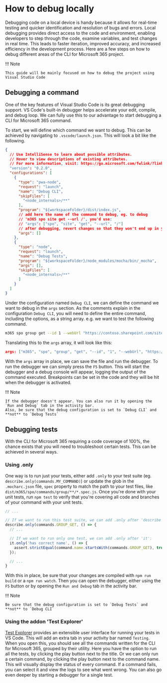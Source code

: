 # How to debug locally

Debugging code on a local device is handy because it allows for real-time testing and quicker identification and resolution of bugs and errors. Local debugging provides direct access to the code and environment, enabling developers to step through the code, examine variables, and test changes in real time. This leads to faster iteration, improved accuracy, and increased efficiency in the development process. Here are a few steps on how to debug different areas of the CLI for Microsoft 365 project.

!!! Note

    This guide will be mainly focused on how to debug the project using Visual Studio Code

## Debugging a command

One of the key features of Visual Studio Code is its great debugging support. VS Code's built-in debugger helps accelerate your edit, compile, and debug loop. We can fully use this to our advantage to start debugging a CLI for Microsoft 365 command. 

To start, we will define which command we want to debug. This can be achieved by navigating to `.vscode/launch.json`. This will look a bit like the following. 

```json title=".vscode/launch.json"
{
  // Use IntelliSense to learn about possible attributes.
  // Hover to view descriptions of existing attributes.
  // For more information, visit: https://go.microsoft.com/fwlink/?linkid=830387
  "version": "0.2.0",
  "configurations": [
    {
      "type": "pwa-node",
      "request": "launch",
      "name": "Debug CLI",
      "skipFiles": [
        "<node_internals>/**"
      ],
      "program": "${workspaceFolder}/dist/index.js",
      // add here the name of the command to debug, eg. to debug
      // 'm365 spo site get --url /', you'd use:
      // "args": ["spo", "site", "get", "--url", "/"]
      // after debugging, revert changes so that they won't end up in your PR
      "args": []
    },
    {
      "type": "node",
      "request": "launch",
      "name": "Debug Tests",
      "program": "${workspaceFolder}/node_modules/mocha/bin/_mocha",
      "args": [],
      "skipFiles": [
        "<node_internals>/**"
      ]
    }
  ]
}
```

Under the configuration named `Debug CLI`, we can define the command we want to debug in the `args` section. As the comments explain in the configuration `Debug CLI`, you will need to define the entire command, including the options, as a string array. e.g. we want to test the following command.

```bash
m365 spo group get --id 1 --webUrl "https://contoso.sharepoint.com/sites/contoso"
```

Translating this to the `args` array, it will look like this:

```json
args: ["m365", "spo", "group", "get", "--id", "1", "--webUrl", "https://contoso.sharepoint.com/sites/contoso"]
```

With the `args` array in place, we can save the file and run the debugger. To run the debugger we can simply press the `F5` button. This will start the debugger and a debug console will appear, logging the output of the command executed. Breakpoints can be set in the code and they will be hit when the debugger is activated. 

!!! Note

    If the debugger doesn't appear. You can also run it by opening the `Run and Debug` tab in the activity bar. 
    Also, be sure that the debug configuration is set to `Debug CLI` and **not** to `Debug Tests`

## Debugging tests

With the CLI for Microsoft 365 requiring a code coverage of 100%, the chance exists that you will need to troubleshoot certain tests. This can be achieved in several ways.

### Using .only

One way is to run just your tests, either add `.only` to your test suite (eg. `describe.only(commands.MY_COMMAND)`) or update the glob in the `.mocharc.json` file, `spec` property to match the path to your test files, like `dist/m365/spo/commands/group/**/*.spec.js`. Once you're done with your unit tests, run `npm test` to verify that you're covering all code and branches of your command with your unit tests.

```ts
// ...

// If we want to run this test suite, we can add .only after 'describe':
describe.only(commands.GROUP_GET, () => {
  // ...

  // If we want to run only one test, we can add .only after 'it':
  it.only('has correct name', () => {
    assert.strictEqual(command.name.startsWith(commands.GROUP_GET), true);
  });

  // ...
}
```

With this in place, be sure that your changes are compiled with `npm run build` or a `npm run watch`. Then you can open the debugger, either using the `F5` button or by opening the `Run and Debug` tab in the activity bar. 

!!! Note

    Be sure that the debug configuration is set to `Debug Tests` and **not** to `Debug CLI`

### Using the addon 'Test Explorer'

[Test Explorer](https://marketplace.visualstudio.com/items?itemName=hbenl.vscode-test-explorer) provides an extensible user interface for running your tests in VS Code. This will add an extra tab in your activity bar named `Testing`. When you open this, you should see all the commands written for the CLI for Microsoft 365, grouped by their utility. Here you have the option to run all the tests, by clicking the play button next to the title. Or we can only run a certain command, by clicking the play button next to the command name. This will visually display the status of every command. If a command fails, you can select it and view the logs to see what went wrong. You can also go even deeper by starting a debugger for a single test.

